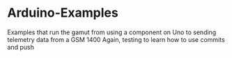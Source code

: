 # Arduino-Examples
Examples that run the gamut from using a component on Uno to sending telemetry data from a GSM 1400
Again, testing to learn how to use commits and push
